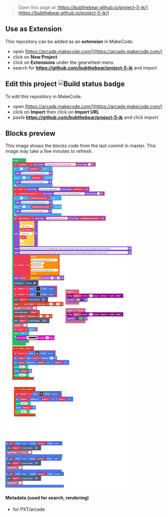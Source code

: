  


> Open this page at [https://bubthebear.github.io/project-5-ik/](https://bubthebear.github.io/project-5-ik/)

## Use as Extension

This repository can be added as an **extension** in MakeCode.

* open [https://arcade.makecode.com/](https://arcade.makecode.com/)
* click on **New Project**
* click on **Extensions** under the gearwheel menu
* search for **https://github.com/bubthebear/project-5-ik** and import

## Edit this project ![Build status badge](https://github.com/bubthebear/project-5-ik/workflows/MakeCode/badge.svg)

To edit this repository in MakeCode.

* open [https://arcade.makecode.com/](https://arcade.makecode.com/)
* click on **Import** then click on **Import URL**
* paste **https://github.com/bubthebear/project-5-ik** and click import

## Blocks preview

This image shows the blocks code from the last commit in master.
This image may take a few minutes to refresh.

![A rendered view of the blocks](https://github.com/bubthebear/project-5-ik/raw/master/.github/makecode/blocks.png)

#### Metadata (used for search, rendering)

* for PXT/arcade
<script src="https://makecode.com/gh-pages-embed.js"></script><script>makeCodeRender("{{ site.makecode.home_url }}", "{{ site.github.owner_name }}/{{ site.github.repository_name }}");</script>
